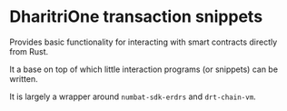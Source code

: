 # DharitriOne transaction snippets

Provides basic functionality for interacting with smart contracts directly from Rust.

It a base on top of which little interaction programs (or snippets) can be written.

It is largely a wrapper around `numbat-sdk-erdrs` and `drt-chain-vm`.
